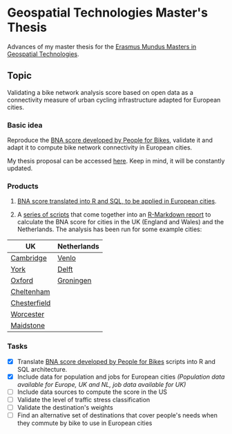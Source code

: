 # Geospatial Technologies Master's Thesis
Advances of my master thesis for the [Erasmus Mundus Masters in Geospatial Technologies](http://mastergeotech.info/).

## Topic

Validating a bike network analysis score based on open data as a connectivity measure of urban cycling infrastructure adapted for European cities.

### Basic idea

Reproduce the [BNA score developed by People for Bikes](https://bna.peopleforbikes.org/#/), validate it and adapt it to compute bike network connectivity in European cities.
 
My thesis proposal can be accessed [here](https://loreabad6.github.io/masters-thesis-geotech/Thesis_Proposal.html). Keep in mind, it will be constantly updated.	

### Products

1. [BNA score translated into R and SQL, to be applied in European cities](https://loreabad6.github.io/masters-thesis-geotech/BNA-Europe.nb.html).
 
2. A [series of scripts](scripts/) that come together into an [R-Markdown report](report/BNA-Report-Template.Rmd) to calculate the BNA score for cities in the UK (England and Wales) and the Netherlands. The analysis has been run for some example cities:

| UK | Netherlands |
| ------------- | ------------- |
| [Cambridge](https://loreabad6.github.io/masters-thesis-geotech/BNA-Report-Cambridge.nb.html) | [Venlo](https://loreabad6.github.io/masters-thesis-geotech/BNA-Report-Venlo.nb.html)  |
| [York](https://loreabad6.github.io/masters-thesis-geotech/BNA-Report-York.nb.html) | [Delft](https://loreabad6.github.io/masters-thesis-geotech/BNA-Report-Delft.nb.html)  |
| [Oxford](https://loreabad6.github.io/masters-thesis-geotech/BNA-Report-Oxford.nb.html) | [Groningen](https://loreabad6.github.io/masters-thesis-geotech/BNA-Report-Groningen.nb.html)  |
| [Cheltenham](https://loreabad6.github.io/masters-thesis-geotech/BNA-Report-Cheltenham.nb.html) |  |
| [Chesterfield](https://loreabad6.github.io/masters-thesis-geotech/BNA-Report-Chesterfield.nb.html)  |  |
| [Worcester](https://loreabad6.github.io/masters-thesis-geotech/BNA-Report-Worcester.nb.html) |   |
| [Maidstone](https://loreabad6.github.io/masters-thesis-geotech/BNA-Report-Maidstone.nb.html) |   |
### Tasks

- [X] Translate [BNA score developed by People for Bikes](https://bna.peopleforbikes.org/#/) scripts into R and SQL architecture.
- [X] Include data for population and jobs for European cities _(Population data available for Europe, UK and NL, job data available for UK)_
- [ ] Include data sources to compute the score in the US
- [ ] Validate the level of traffic stress classification
- [ ] Validate the destination's weights
- [ ] Find an alternative set of destinations that cover people's needs when they commute by bike to use in European cities
